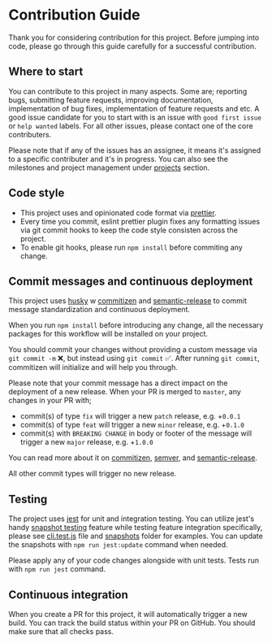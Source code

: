 # Contribution Guide

Thank you for considering contribution for this project. Before jumping into code, please go through this guide carefully for a successful contribution.

## Where to start

You can contribute to this project in many aspects. Some are; reporting bugs, submitting feature requests, improving documentation, implementation of bug fixes, implementation of feature requests and etc. A good issue candidate for you to start with is an issue with `good first issue` or `help wanted` labels. For all other issues, please contact one of the core contributers.

Please note that if any of the issues has an assignee, it means it's assigned to a specific contributer and it's in progress. You can also see the milestones and project management under [projects](https://github.com/onderceylan/pwa-asset-generator/projects) section.

## Code style

* This project uses and opinionated code format via [prettier](https://github.com/prettier/prettier).
* Every time you commit, eslint prettier plugin fixes any formatting issues via git commit hooks to keep the code style consisten across the project.
* To enable git hooks, please run `npm install` before commiting any change.

## Commit messages and continuous deployment

This project uses [husky](https://github.com/typicode/husky) w [commitizen](https://github.com/commitizen/cz-cli) and [semantic-release](https://github.com/semantic-release/semantic-release) to commit message standardization and continuous deployment.

When you run `npm install` before introducing any change, all the necessary packages for this workflow will be installed on your project. 

You should commit your changes without providing a custom message via `git commit -m` ❌, but instead using `git commit` ✅. 
After running `git commit`, commitizen will initialize and will help you through. 

Please note that your commit message has a direct impact on the deployment of a new release. When your PR is merged to `master`, any changes in your PR with;

*  commit(s) of type `fix` will trigger a new `patch` release, e.g. +`0.0.1`
*  commit(s) of type `feat` will trigger a new `minor` release, e.g. +`0.1.0`
*  commit(s) with `BREAKING CHANGE` in body or footer of the message will trigger a new `major` release, e.g. +`1.0.0`

You can read more about it on [commitizen](https://github.com/commitizen/cz-cli), [semver](https://semver.org), and [semantic-release](https://github.com/semantic-release/semantic-release).

All other commit types will trigger no new release.

## Testing

The project uses [jest](https://jestjs.io) for unit and integration testing. You can utilize jest's handy [snapshot testing](https://jestjs.io/docs/en/snapshot-testing) feature while testing feature integration specifically, please see [cli.test.js](https://github.com/onderceylan/pwa-asset-generator/blob/master/cli.test.js) file and [snapshots](https://github.com/onderceylan/pwa-asset-generator/tree/master/__snapshots__) folder for examples. You can update the snapshots with `npm run jest:update` command when needed.

Please apply any of your code changes alongside with unit tests. Tests run with `npm run jest` command.

## Continuous integration

When you create a PR for this project, it will automatically trigger a new build. You can track the build status within your PR on GitHub. You should make sure that all checks pass.
